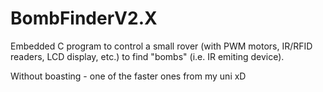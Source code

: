 # BombFinderV2.X

Embedded C program to control a small rover (with PWM motors, IR/RFID readers, LCD display, etc.) to find "bombs" (i.e. IR emiting device). 

Without boasting - one of the faster ones from my uni xD

